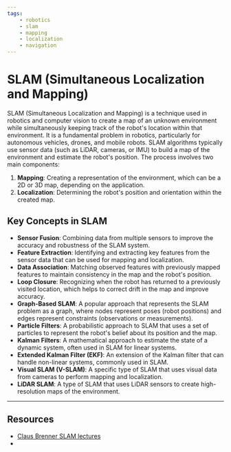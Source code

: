 ```yaml
---
tags:
    - robotics
    - slam
    - mapping
    - localization
    - navigation
---
```

# SLAM (Simultaneous Localization and Mapping)

SLAM (Simultaneous Localization and Mapping) is a technique used in robotics and computer vision to create a map of an unknown environment while simultaneously keeping track of the robot's location within that environment. It is a fundamental problem in robotics, particularly for autonomous vehicles, drones, and mobile robots.
SLAM algorithms typically use sensor data (such as LiDAR, cameras, or IMU) to build a map of the environment and estimate the robot's position. The process involves two main components:
1. **Mapping**: Creating a representation of the environment, which can be a 2D or 3D map, depending on the application.
2. **Localization**: Determining the robot's position and orientation within the created map.

## Key Concepts in SLAM
- **Sensor Fusion**: Combining data from multiple sensors to improve the accuracy and robustness of the SLAM system.
- **Feature Extraction**: Identifying and extracting key features from the sensor data that can be used for mapping and localization.
- **Data Association**: Matching observed features with previously mapped features to maintain consistency in the map and the robot's position.
- **Loop Closure**: Recognizing when the robot has returned to a previously visited location, which helps to correct drift in the map and improve accuracy.
- **Graph-Based SLAM**: A popular approach that represents the SLAM problem as a graph, where nodes represent poses (robot positions) and edges represent constraints (observations or measurements).
- **Particle Filters**: A probabilistic approach to SLAM that uses a set of particles to represent the robot's belief about its position and the map.
- **Kalman Filters**: A mathematical approach to estimate the state of a dynamic system, often used in SLAM for linear systems.
- **Extended Kalman Filter (EKF)**: An extension of the Kalman filter that can handle non-linear systems, commonly used in SLAM.
- **Visual SLAM (V-SLAM)**: A specific type of SLAM that uses visual data from cameras to perform mapping and localization.
- **LiDAR SLAM**: A type of SLAM that uses LiDAR sensors to create high-resolution maps of the environment.



---

## Resources
- [Claus Brenner SLAM lectures](https://www.youtube.com/playlist?list=PLpUPoM7Rgzi_7YWn14Va2FODh7LzADBSm)
- 